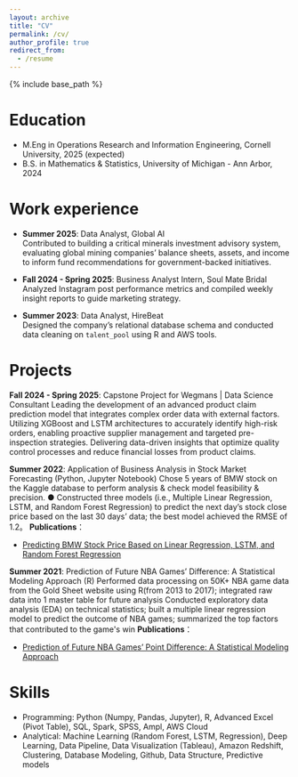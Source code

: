```yaml
---
layout: archive
title: "CV"
permalink: /cv/
author_profile: true
redirect_from:
  - /resume
---
```


{% include base_path %}

Education
======
* M.Eng in Operations Research and Information Engineering, Cornell University, 2025 (expected)
* B.S. in Mathematics & Statistics, University of Michigan -  Ann Arbor, 2024


Work experience
======
- **Summer 2025**: Data Analyst, Global AI  
  Contributed to building a critical minerals investment advisory system, evaluating global mining companies’ balance sheets, assets, and income to inform fund recommendations for government-backed initiatives.

- **Fall 2024 - Spring 2025**: Business Analyst Intern, Soul Mate Bridal  
  Analyzed Instagram post performance metrics and compiled weekly insight reports to guide marketing strategy.

- **Summer 2023**: Data Analyst, HireBeat  
  Designed the company’s relational database schema and conducted data cleaning on `talent_pool` using R and AWS tools.

Projects
======
**Fall 2024 - Spring 2025**: Capstone Project for Wegmans | Data Science Consultant
Leading the development of an advanced product claim prediction model that integrates complex order data with external factors. Utilizing XGBoost and LSTM architectures to accurately identify high-risk orders, enabling proactive supplier management and targeted pre-inspection strategies. Delivering data-driven insights that optimize quality control processes and reduce financial losses from product claims.

**Summer 2022**: Application of Business Analysis in Stock Market Forecasting (Python, Jupyter Notebook)
Chose 5 years of BMW stock on the Kaggle database to perform analysis & check model feasibility & precision. ● Constructed three models (i.e., Multiple Linear Regression, LSTM, and Random Forest Regression) to predict the next day’s stock close price based on the last 30 days’ data; the best model achieved the RMSE of 1.2。 
**Publications**： 
- [Predicting BMW Stock Price Based on Linear Regression, LSTM, and Random Forest Regression](https://bcpublication.org/index.php/BM/article/view/3712)

**Summer 2021**: Prediction of Future NBA Games’ Difference: A Statistical Modeling Approach (R) 
Performed data processing on 50K+  NBA game data from the Gold Sheet website using R(from 2013 to 2017); integrated raw data into 1 master table for future analysis 
Conducted exploratory data analysis (EDA) on technical statistics; built a multiple linear regression model to predict the outcome of NBA games; summarized the top factors that contributed to the game's win 
**Publications**： 
- [Prediction of Future NBA Games’ Point Difference: A Statistical Modeling Approach](https://iopscience.iop.org/article/10.1088/1742-6596/2386/1/012003/meta)



Skills
======
* Programming: Python (Numpy, Pandas, Jupyter), R, Advanced Excel (Pivot Table), SQL, Spark, SPSS, Ampl, AWS Cloud
* Analytical: Machine Learning (Random Forest, LSTM, Regression), Deep Learning, Data Pipeline, Data Visualization (Tableau), Amazon Redshift, Clustering, Database Modeling, Github, Data Structure, Predictive models
  


  

